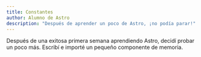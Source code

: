 ```yaml
---
title: Constantes
author: Alumno de Astro
description: "Después de aprender un poco de Astro, ¡no podía parar!"
---
```

Después de una exitosa primera semana aprendiendo Astro, decidí probar un poco más. Escribí e importé un pequeño componente de memoria.